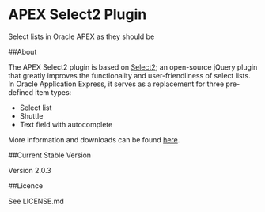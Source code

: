 APEX Select2 Plugin
===================

Select lists in Oracle APEX as they should be

##About

The APEX Select2 plugin is based on [Select2](http://ivaynberg.github.io/select2/index.html);
an open-source jQuery plugin that greatly improves the functionality and user-friendliness of select lists.
In Oracle Application Express, it serves as a replacement for three pre-defined item types:

* Select list
* Shuttle
* Text field with autocomplete

More information and downloads can be found [here](http://apex.oracle.com/pls/apex/f?p=64237:20).

##Current Stable Version

Version 2.0.3

##Licence

See LICENSE.md